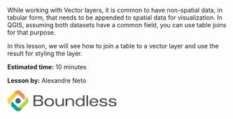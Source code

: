 While working with Vector layers, it is common to have non-spatial data,
in tabular form, that needs to be appended to spatial data for visualization.
In QGIS, assuming both datasets have a common field, you can use table
joins for that purpose.

In this lesson, we will see how to join a table to a vector layer and
use the result for styling the layer.

**Estimated time:** 10 minutes

**Lesson by:** Alexandre Neto

![../_shared_images/boundless.png](../_shared_images/boundless.png)
